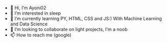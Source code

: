 - 👋 Hi, I’m Ayoni02
- 👀 I’m interested in sleep
- 🌱 I’m currently learning PY, HTML, CSS and JS:)
     With Machine Learning and Data Science 
- 💞️ I’m looking to collaborate on light projects, I'm a noob
- 📫 How to reach me (google)

<!---
ayoni02/ayoni02 is a ✨ special ✨ repository because its `README.md` (this file) appears on your GitHub profile.
You can click the Preview link to take a look at your changes.
--->
